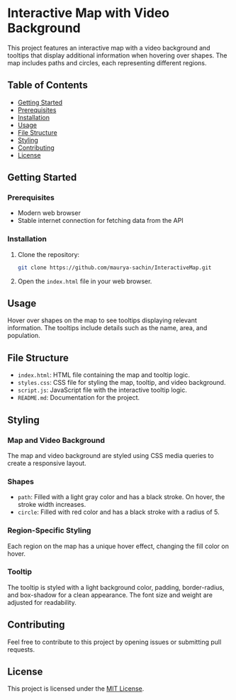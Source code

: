 # Interactive Map with Video Background

This project features an interactive map with a video background and tooltips that display additional information when hovering over shapes. The map includes paths and circles, each representing different regions.

## Table of Contents

- [Getting Started](#getting-started)
- [Prerequisites](#prerequisites)
- [Installation](#installation)
- [Usage](#usage)
- [File Structure](#file-structure)
- [Styling](#styling)
- [Contributing](#contributing)
- [License](#license)

## Getting Started

### Prerequisites

- Modern web browser
- Stable internet connection for fetching data from the API

### Installation

1. Clone the repository:

   ```bash
   git clone https://github.com/maurya-sachin/InteractiveMap.git
   ```

2. Open the `index.html` file in your web browser.

## Usage

Hover over shapes on the map to see tooltips displaying relevant information. The tooltips include details such as the name, area, and population.

## File Structure

- `index.html`: HTML file containing the map and tooltip logic.
- `styles.css`: CSS file for styling the map, tooltip, and video background.
- `script.js`: JavaScript file with the interactive tooltip logic.
- `README.md`: Documentation for the project.

## Styling

### Map and Video Background

The map and video background are styled using CSS media queries to create a responsive layout.

### Shapes

- `path`: Filled with a light gray color and has a black stroke. On hover, the stroke width increases.
- `circle`: Filled with red color and has a black stroke with a radius of 5.

### Region-Specific Styling

Each region on the map has a unique hover effect, changing the fill color on hover.

### Tooltip

The tooltip is styled with a light background color, padding, border-radius, and box-shadow for a clean appearance. The font size and weight are adjusted for readability.

## Contributing

Feel free to contribute to this project by opening issues or submitting pull requests.

## License

This project is licensed under the [MIT License](LICENSE).
